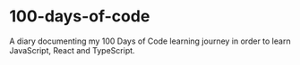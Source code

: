 # 100-days-of-code
A diary documenting my 100 Days of Code learning journey in order to learn JavaScript, React and TypeScript.
